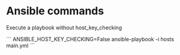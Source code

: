 # Ansible commands
Execute a playbook without host_key_checking

´´´
ANSIBLE_HOST_KEY_CHECKING=False ansible-playbook -i hosts main.yml
´´´

